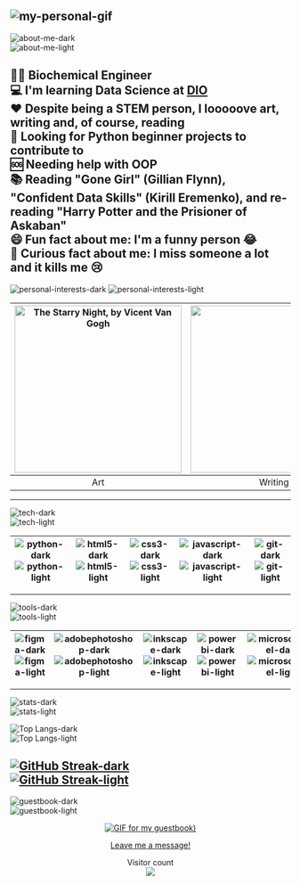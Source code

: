 ![my-personal-gif](https://github.com/rocyrb/assets/assets/140111194/2d4145f6-693b-425a-8904-6566aef883e4)  
---  

![about-me-dark](https://github.com/rocyrb/assets/assets/140111194/4ae4f1f2-8d2e-4587-8749-8fc01a92ba30#gh-light-mode-only)  
![about-me-light](https://github.com/rocyrb/assets/assets/140111194/d569fa0a-ae9e-489a-8e98-27ef653b8c60#gh-dark-mode-only)  

👨‍🎓 Biochemical Engineer  
💻 I'm learning Data Science at [DIO](https://web.dio.me/track/fd133067-6f2b-47c8-9763-edd87ec6b1cc)  
❤ Despite being a STEM person, I looooove art, writing and, of course, reading  
🧐 Looking for Python beginner projects to contribute to  
🆘 Needing help with OOP  
📚 Reading "Gone Girl" (Gillian Flynn), "Confident Data Skills" (Kirill Eremenko), and re-reading "Harry Potter and the Prisioner of Askaban"  
😄 Fun fact about me: I'm a funny person 😂  
🤔 Curious fact about me: I miss someone a lot and it kills me 😢  
---  

![personal-interests-dark](https://github.com/rocyrb/assets/assets/140111194/01b18d92-21a8-4551-9743-bfc0dc85e8d7#gh-light-mode-only)
![personal-interests-light](https://github.com/rocyrb/assets/assets/140111194/9cd0bb63-d102-404a-85af-67ec8cf5b85c#gh-dark-mode-only)  

|<img src="https://github.com/rocyrb/assets/assets/140111194/f22a5b5c-482d-4ec2-9e44-15e4cca94ff3" width="300px" alt="The Starry Night, by Vicent Van Gogh" /> |<img src="https://github.com/rocyrb/assets/assets/140111194/642445c9-5dc8-4341-9ae1-a5537df4553d" width="300px" />|<img src="https://github.com/rocyrb/assets/assets/140111194/9702901e-4fc9-487a-a81b-68fd25f72083" width="300px" alt="Art of a lamp wenting out from a book" >|<img src="https://github.com/rocyrb/assets/assets/140111194/ea6ecb16-b10b-4032-ac7a-65970a70e2f2" width="100px" alt="Cover of 'Gone Girl' book" />|<img src="https://github.com/rocyrb/assets/assets/140111194/7dada2df-b89a-4a08-9d67-229b4ce204e0" width="300px" alt="A screen full of code" />|<img src="https://github.com/rocyrb/assets/assets/140111194/f7d93fd7-3d15-402d-ad22-f02b578305fe" width="300px" alt="A men climbing a hill by running" />|<img src="https://github.com/rocyrb/assets/assets/140111194/fa21bc3e-26c7-452f-bd51-3625da067b3a" width="300px" alt="A men working in front of his computer" />|  
|:---:|:---:|:---:|:---:|:---:|:---:|:---:|  
| Art | Writing| Reading | Learning| Coding | Exercising | Working |  
---  

![tech-dark](https://github.com/rocyrb/assets/assets/140111194/a31aa1cd-b76d-4714-b4fa-f9b3fed04891#gh-light-mode-only)  
![tech-light](https://github.com/rocyrb/assets/assets/140111194/1d738d1e-60cb-49ef-9405-315b9ce87458#gh-dark-mode-only)  

|![python-dark](https://github.com/rocyrb/assets/assets/140111194/0ee4d010-7e91-4b8c-8a7a-3a9eac21e91e#gh-light-mode-only) ![python-light](https://github.com/rocyrb/assets/assets/140111194/fe1fefac-5cb0-451e-a4cf-23c67fc2c8e4#gh-dark-mode-only)|![html5-dark](https://github.com/rocyrb/assets/assets/140111194/4dddbfb2-f7bd-43a0-bbd7-5a66588c799e#gh-light-mode-only) ![html5-light](https://github.com/rocyrb/assets/assets/140111194/7ad9a2ac-1190-40fa-a942-1cdec8777a57#gh-dark-mode-only)|![css3-dark](https://github.com/rocyrb/assets/assets/140111194/395d9fb0-d6bf-4b90-8656-3d7755edd636#gh-light-mode-only) ![css3-light](https://github.com/rocyrb/assets/assets/140111194/ffd87c86-1fcc-4b0a-aa10-e4e5328eea1d#gh-dark-mode-only)|![javascript-dark](https://github.com/rocyrb/assets/assets/140111194/55963265-ada1-4f10-8a88-15fa8cf531ef#gh-light-mode-only) ![javascript-light](https://github.com/rocyrb/assets/assets/140111194/6a578088-3db6-4367-8c05-fab9596956bf#gh-dark-mode-only)| ![git-dark](https://github.com/rocyrb/assets/assets/140111194/31cf6c78-fe38-443b-87f9-4a7788143832#gh-light-mode-only) ![git-light](https://github.com/rocyrb/assets/assets/140111194/16dcbd70-7a38-47cc-ae70-fd79ff5eaeaf#gh-dark-mode-only)|  
|:---:|:---:|:---:|:---:|:---:|  
---  

![tools-dark](https://github.com/rocyrb/assets/assets/140111194/0d73f5d6-6a78-4b13-ae6e-5fdb59282d9f#gh-light-mode-only)  
![tools-light](https://github.com/rocyrb/assets/assets/140111194/3670d8ea-fd7c-4854-89e3-7aec56f98ee4#gh-dark-mode-only)  

|![figma-dark](https://github.com/rocyrb/assets/assets/140111194/77597ad9-25ca-492a-a24c-2d035473b60c#gh-light-mode-only) ![figma-light](https://github.com/rocyrb/assets/assets/140111194/f4b5df23-8eed-4bd1-a34f-01e2b9f450ea#gh-dark-mode-only)|![adobephotoshop-dark](https://github.com/rocyrb/assets/assets/140111194/342c3c89-6045-4966-922d-011975734ab2#gh-light-mode-only) ![adobephotoshop-light](https://github.com/rocyrb/assets/assets/140111194/133fce63-aed8-4ecf-9c32-b2bc56ad6f44#gh-dark-mode-only)|![inkscape-dark](https://github.com/rocyrb/assets/assets/140111194/3923b4ac-c6b6-4bfa-9114-f385242175ac#gh-light-mode-only) ![inkscape-light](https://github.com/rocyrb/assets/assets/140111194/b9f8b1c3-6e10-4d55-b99a-98277716def6#gh-dark-mode-only)|![powerbi-dark](https://github.com/rocyrb/assets/assets/140111194/d938296c-db48-42ec-8347-dfd6cf2cee00#gh-light-mode-only) ![powerbi-light](https://github.com/rocyrb/assets/assets/140111194/e8083f55-1e29-4e8d-a34e-a93423d93175#gh-dark-mode-only)|![microsoftexcel-dark](https://github.com/rocyrb/assets/assets/140111194/8c68d855-f79a-463c-830e-ed4615969c1f#gh-light-mode-only) ![microsoftexcel-light](https://github.com/rocyrb/assets/assets/140111194/308d06a3-396b-4e07-a360-5021e4212ce3#gh-dark-mode-only)|![microsoftword-dark](https://github.com/rocyrb/assets/assets/140111194/bef53c59-eeae-44c7-b62a-020ab7314ac5#gh-light-mode-only) ![microsoftword-light](https://github.com/rocyrb/assets/assets/140111194/41b14bd3-02dc-4662-880a-5e1ee0134a5a#gh-dark-mode-only)|![microsoftpowerpoint-dark](https://github.com/rocyrb/assets/assets/140111194/cef89dd2-4108-4761-9841-d8dc69fac540#gh-light-mode-only) ![microsoftpowerpoint-light](https://github.com/rocyrb/assets/assets/140111194/49c6be14-c5ce-4040-a7b3-cd58123bcde6#gh-dark-mode-only)|![markdown-dark](https://github.com/rocyrb/assets/assets/140111194/69e18f7f-50d7-4eae-9c8c-b3bb23e473ea#gh-light-mode-only) ![markdown-light](https://github.com/rocyrb/assets/assets/140111194/1c0ce16e-7fd8-42e2-a7d0-b588df84f31f#gh-dark-mode-only)|![github-dark](https://github.com/rocyrb/assets/assets/140111194/4fa916c1-e317-4a17-98ae-e898d1fddf19#gh-light-mode-only) ![github-light](https://github.com/rocyrb/assets/assets/140111194/badfba5b-0324-49f2-a52e-132ff0477fd7#gh-dark-mode-only)|
|:---:|:---:|:---:|:---:|:---:|:---:|:---:|:---:|:---:|  
---  

![stats-dark](https://github.com/rocyrb/assets/assets/140111194/49d66e3e-4095-4be9-999b-f8ec1e23fe5d#gh-light-mode-only)  
![stats-light](https://github.com/rocyrb/assets/assets/140111194/824ea994-3fe8-4c4a-9144-966c0858c8ed#gh-dark-mode-only)  

![Top Langs-dark](https://github-readme-stats-git-masterrstaa-rickstaa.vercel.app/api/top-langs/?username=rocyrb&bg_color=E0D3DE&border_color=9F87AF&title_color=5C12A1&text_color=9F87AF#gh-dark-mode-only)  
![Top Langs-light](https://github-readme-stats-git-masterrstaa-rickstaa.vercel.app/api/top-langs/?username=rocyrb&bg_color=5C12A1&border_color=9F87AF&title_color=E0D3DE&text_color=9F87AF#gh-light-mode-only)  

[![GitHub Streak-dark](https://streak-stats.demolab.com?user=rocyrb&background=5C12A1&stroke=9F87AF&ring=9F87AF&fire=E0D3DE&currStreakNum=E0D3DE&currStreakLabel=E0D3DE&currStreakNum=E0E3ED&sideLabels=E0E3ED&sideNums=9F87AF&dates=9F87AF&border_radius=5.5&date_format=M%20j%5B%2C%20Y%5D#gh-light-mode-only)](https://git.io/streak-stats)  
[![GitHub Streak-light](https://streak-stats.demolab.com?user=rocyrb&background=E0D3DE&stroke=9F87AF&ring=9F87AF&fire=5C12A1&currStreakNum=5C12A1&sideLabels=5C12A1&sideNums=5C12A1&dates=9F87AF&currStreakLabel=5C12A1&border_radius=5.5&date_format=M%20j%5B%2C%20Y%5D#gh-dark-mode-only)](https://git.io/streak-stats)  
---  

![guestbook-dark](https://github.com/rocyrb/assets/assets/140111194/50dbfb15-bcf3-49a0-97a0-476e4045152b#gh-light-mode-only)  
![guestbook-light](https://github.com/rocyrb/assets/assets/140111194/1ae65d6e-e6fb-4812-bb31-19e33021f72e#gh-dark-mode-only)  

<div align="center">
    <a href="https://gist.github.com/rocyrb/fbfa58df0e5c1956a63e9732430ada1b">
        <img src="https://github.com/rocyrb/assets/assets/140111194/9e68b25d-9939-4411-9f59-f728227ecef8" alt="GIF for my guestbook)" />
        <p>Leave me a message!</p>
    </a>
</div>  

<p align="center"> 
  Visitor count<br>
  <img src="https://profile-counter.glitch.me/rocyrb/count.svg" />
</p>